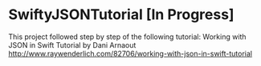 # SwiftyJSONTutorial  [In Progress]
This project followed step by step of the following tutorial:
Working with JSON in Swift Tutorial by Dani Arnaout
http://www.raywenderlich.com/82706/working-with-json-in-swift-tutorial
